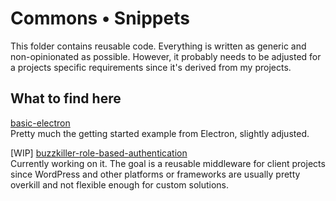# Commons • Snippets

This folder contains reusable code. Everything is written as generic and non-opinionated as possible. However, it probably needs to be adjusted for a projects specific requirements since it's derived from my projects.

## What to find here

[basic-electron](./basic-electron)    
Pretty much the getting started example from Electron, slightly adjusted.

[WIP] [buzzkiller-role-based-authentication](./buzzkiller-role-based-authentication)    
Currently working on it. The goal is a reusable middleware for client projects since WordPress and other platforms or frameworks are usually pretty overkill and not flexible enough for custom solutions.